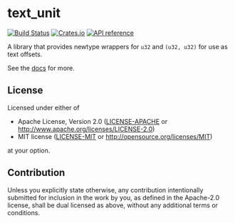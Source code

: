 # text_unit

[![Build Status](https://travis-ci.org/matklad/text_unit.svg?branch=master)](https://travis-ci.org/matklad/text_unit)
[![Crates.io](https://img.shields.io/crates/v/text_unit.svg)](https://crates.io/crates/text_unit)
[![API reference](https://docs.rs/text_unit/badge.svg)](https://docs.rs/text_unit/)


A library that provides newtype wrappers for `u32` and `(u32, u32)` for use as text offsets.

See the [docs](https://docs.rs/text_unit/) for more.

## License

Licensed under either of

 * Apache License, Version 2.0
   ([LICENSE-APACHE](LICENSE-APACHE) or http://www.apache.org/licenses/LICENSE-2.0)
 * MIT license
   ([LICENSE-MIT](LICENSE-MIT) or http://opensource.org/licenses/MIT)

at your option.

## Contribution

Unless you explicitly state otherwise, any contribution intentionally submitted
for inclusion in the work by you, as defined in the Apache-2.0 license, shall be
dual licensed as above, without any additional terms or conditions.
